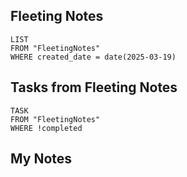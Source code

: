 
## Fleeting Notes
```dataview
LIST
FROM "FleetingNotes"
WHERE created_date = date(2025-03-19) 
```

## Tasks from Fleeting Notes
```dataview
TASK
FROM "FleetingNotes"
WHERE !completed
```

## My Notes
